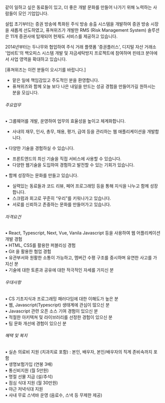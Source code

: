 같이 일하고 싶은 동료들이 있고, 더 좋은 개발 문화를 만들어 나가기 위해 노력하는 사람들이 모인 기업입니다.  
  
설립 초기부터는 증권 방송에 특화된 주식 방송 송출 시스템을 개발하여 증권 방송 시장을 새롭게 선도하였고, 퓨쳐위즈가 개발한 RMS (Risk Management System) 솔루션은 11개 증권사에 탑재되어 현재도 서비스를 제공하고 있습니다.  
  
2014년부터는 두나무와 협업하여 주식 거래 플랫폼 '증권플러스', 디지털 자산 거래소 '업비트'의 백오피스 시스템 개발 및 자금세탁방지 프로젝트에 참여하며 핀테크 분야에서 사업 영역을 확대하고 있습니다.  
  
[퓨쳐위즈는 이런 분들이 오시기를 바랍니다.]  
- 맡은 일에 책임감있고 주도적인 분을 환영합니다.  
- 퓨쳐위즈와 함께 오늘 보다 나은 내일을 만드는 성공 경험을 만들어가길 원하시는 분을 모십니다.

###### 주요업무

• 그룹웨어를 개발, 운영하여 업무의 효율성을 높이고 체계화합니다.  
- 사내의 재무, 인사, 총무, 채용, 평가, 급여 등을 관리하는 웹 애플리케이션을 개발합니다.  
  
• 다양한 기술을 경험하실 수 있습니다.  
- 프론트엔드의 최신 기술을 직접 서비스에 사용할 수 있습니다.  
- 다양한 웹기술을 도입하여 경험하고 발전할 수 있는 기회가 있습니다.  
  
• 함께 성장하는 문화를 만들고 있습니다.  
- 실력있는 동료들과 코드 리뷰, 페어 프로그래밍 등을 통해 지식을 나누고 함께 성장합니다.  
- 스크럼과 회고로 꾸준히 “우리"를 키워나가고 있습니다.  
- 서로를 신뢰하고 존중하는 문화를 만들어가고 있습니다.

###### 자격요건

• React, Typescript, Next, Vue, Vanila Javascript 등을 사용하여 웹 어플리케이션 개발 경험  
• HTML, CSS를 활용한 퍼블리싱 경험  
• Git 을 활용한 협업 경험  
• 유관부서와 원활한 소통이 가능하고, 멤버간 수평 구조를 중시하며 유연한 사고를 가지신 분  
• 기술에 대한 토론과 공유에 대한 적극적인 자세를 가지신 분

###### 우대사항

• CS 기초지식과 프로그래밍 패러다임에 대한 이해도가 높은 분  
• 웹, Javascript(Typescript) 생태계에 관심이 많으신 분  
• Javascript 관련 오픈 소스 기여 경험이 있으신 분  
• 적절한 아키텍쳐 및 라이브러리를 선정한 경험이 있으신 분  
• 팀 문화 개선에 경험이 있으신 분

###### 혜택 및 복지

• 실손 의료비 지원 (치과치료 포함) : 본인, 배우자, 본인/배우자의 직계 존비속까지 포함  
• 생명보험가입 (연봉 3배)  
• 통신비지원 (월 5만원)  
• 명절 선물 지급 (설/추석)  
• 점심 식대 지원 (월 30만원)  
• 야근 저녁식대 지원  
• 사내 무료 스낵바 운영 (음료수, 스낵 등 무제한 제공)